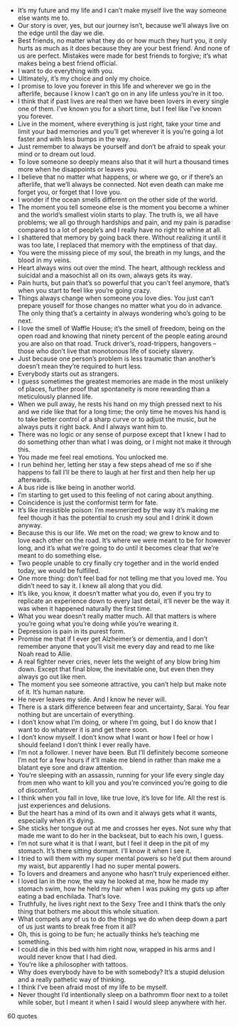  - It’s my future and my life and I can’t make myself live the way someone else wants me to.
 - Our story is over, yes, but our journey isn’t, because we’ll always live on the edge until the day we die.
 - Best friends, no matter what they do or how much they hurt you, it only hurts as much as it does because they are your best friend. And none of us are perfect. Mistakes were made for best friends to forgive; it’s what makes being a best friend official.
 - I want to do everything with you.
 - Ultimately, it’s my choice and only my choice.
 - I promise to love you forever in this life and wherever we go in the afterlife, because I know I can’t go on in any life unless you’re in it too.
 - I think that if past lives are real then we have been lovers in every single one of them. I’ve known you for a short time, but I feel like I’ve known you forever.
 - Live in the moment, where everything is just right, take your time and limit your bad memories and you’ll get wherever it is you’re going a lot faster and with less bumps in the way.
 - Just remember to always be yourself and don’t be afraid to speak your mind or to dream out loud.
 - To love someone so deeply means also that it will hurt a thousand times more when he disappoints or leaves you.
 - I believe that no matter what happens, or where we go, or if there’s an afterlife, that we’ll always be connected. Not even death can make me forget you, or forget that I love you.
 - I wonder if the ocean smells different on the other side of the world.
 - The moment you tell someone else is the moment you become a whiner and the world’s smallest violin starts to play. The truth is, we all have problems; we all go through hardships and pain, and my pain is paradise compared to a lot of people’s and I really have no right to whine at all.
 - I shattered that memory by going back there. Without realizing it until it was too late, I replaced that memory with the emptiness of that day.
 - You were the missing piece of my soul, the breath in my lungs, and the blood in my veins.
 - Heart always wins out over the mind. The heart, although reckless and suicidal and a masochist all on its own, always gets its way.
 - Pain hurts, but pain that’s so powerful that you can’t feel anymore, that’s when you start to feel like you’re going crazy.
 - Things always change when someone you love dies. You just can’t prepare youself for those changes no matter what you do in advance. The only thing that’s a certainty in always wondering who’s going to be next.
 - I love the smell of Waffle House; it’s the smell of freedom, being on the open road and knowing that ninety percent of the people eating around you are also on that road. Truck driver’s, road-trippers, hangovers – those who don’t live that monotonous life of society slavery.
 - Just because one person’s problem is less traumatic than another’s doesn’t mean they’re required to hurt less.
 - Everybody starts out as strangers.
 - I guess sometimes the greatest memories are made in the most unlikely of places, further proof that spontaneity is more rewarding than a meticulously planned life.
 - When we pull away, he rests his hand on my thigh pressed next to his and we ride like that for a long time; the only time he moves his hand is to take better control of a sharp curve or to adjust the music, but he always puts it right back. And I always want him to.
 - There was no logic or any sense of purpose except that I knew I had to do something other than what I was doing, or I might not make it through this.
 - You made me feel real emotions. You unlocked me.
 - I run behind her, letting her stay a few steps ahead of me so if she happens to fall I’ll be there to laugh at her first and then help her up afterwards.
 - A bus ride is like being in another world.
 - I’m starting to get used to this feeling of not caring about anything.
 - Coincidence is just the conformist term for fate.
 - It’s like irresistible poison: I’m mesmerized by the way it’s making me feel though it has the potential to crush my soul and I drink it down anyway.
 - Because this is our life. We met on the road; we grew to know and to love each other on the road. It’s where we were meant to be for however long, and it’s what we’re going to do until it becomes clear that we’re meant to do something else.
 - Two people unable to cry finally cry together and in the world ended today, we would be fulfilled.
 - One more thing: don’t feel bad for not telling me that you loved me. You didn’t need to say it. I knew all along that you did.
 - It’s like, you know, it doesn’t matter what you do, even if you try to replicate an experience down to every last detail, it’ll never be the way it was when it happened naturally the first time.
 - What you wear doesn’t really matter much. All that matters is where you’re going what you’re doing while you’re wearing it.
 - Depression is pain in its purest form.
 - Promise me that if I ever get Alzheimer’s or dementia, and I don’t remember anyone that you’ll visit me every day and read to me like Noah read to Allie.
 - A real fighter never cries, never lets the weight of any blow bring him down. Except that final blow, the inevitable one, but even then they always go out like men.
 - The moment you see someone attractive, you can’t help but make note of it. It’s human nature.
 - He never leaves my side. And I know he never will.
 - There is a stark difference between fear and uncertainty, Sarai. You fear nothing but are uncertain of everything.
 - I don’t know what I’m doing, or where I’m going, but I do know that I want to do whatever it is and get there soon.
 - I don’t know myself. I don’t know what I want or how I feel or how I should feeland I don’t think I ever really have.
 - I’m not a follower. I never have been. But I’ll definitely become someone I’m not for a few hours if it’ll make me blend in rather than make me a blatant eye sore and draw attention.
 - You’re sleeping with an assassin, running for your life every single day from men who want to kill you and you’re convinced you’re going to die of discomfort.
 - I think when you fall in love, like true love, it’s love for life. All the rest is just experiences and delusions.
 - But the heart has a mind of its own and it always gets what it wants, especially when it’s dying.
 - She sticks her tongue out at me and crosses her eyes. Not sure why that made me want to do her in the backseat, but to each his own, I guess.
 - I’m not sure what it is that I want, but I feel it deep in the pit of my stomach. It’s there sitting dormant. I’ll know it when I see it.
 - I tried to will them with my super mental powers so he’d put them around my waist, but apparently I had no super mental powers.
 - To lovers and dreamers and anyone who hasn’t truly experienced either.
 - I loved Ian in the now, the way he looked at me, how he made my stomach swim, how he held my hair when I was puking my guts up after eating a bad enchilada. That’s love.
 - Truthfully, he lives right next to the Sexy Tree and I think that’s the only thing that bothers me about this whole situation.
 - What compels any of us to do the things we do when deep down a part of us just wants to break free from it all?
 - Oh, this is going to be fun; he actually thinks he’s teaching me something.
 - I could die in this bed with him right now, wrapped in his arms and I would never know that I had died.
 - You’re like a philosopher with tattoos.
 - Why does everybody have to be with somebody? It’s a stupid delusion and a really pathetic way of thinking.
 - I think I’ve been afraid most of my life to be myself.
 - Never thought I’d intentionally sleep on a bathromm floor next to a toilet while sober, but I meant it when I said I would sleep anywhere with her.

60 quotes